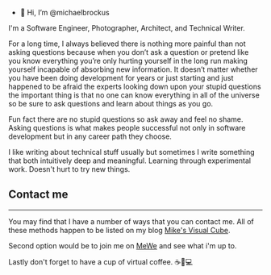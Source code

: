 - 👋 Hi, I’m @michaelbrockus

I'm a Software Engineer, Photographer, Architect, and Technical Writer.


For a long time, I always believed there is nothing more painful than not
asking questions because when you don’t ask a question or pretend like you
know everything you’re only hurting yourself in the long run making yourself
incapable of absorbing new information. It doesn’t matter whether you have
been doing development for years or just starting and just happened to be
afraid the experts looking down upon your stupid questions the important
thing is that no one can know everything in all of the universe so be sure
to ask questions and learn about things as you go.

Fun fact there are no stupid questions so ask away and feel no shame. Asking
questions is what makes people successful not only in software development
but in any career path they choose.

I like writing about technical stuff usually but sometimes I write something
that both intuitively deep and meaningful. Learning through experimental work.
Doesn't hurt to try new things.


## Contact me

* * *

You may find that I have a number of ways that you can contact
me. All of these methods happen to be listed on my blog
[Mike's Visual Cube](https://mikebrockus.code.blog/contact-us/).

Second option would be to join me on [MeWe](https://mewe.com/i/michaelbrockus)
and see what i'm up to.

Lastly don't forget to have a cup of virtual coffee. ☕🐇💻


<!---
michaelbrockus/michaelbrockus is a ✨ special ✨ repository because its `README.md` (this file) appears on your GitHub profile.
You can click the Preview link to take a look at your changes.
--->

